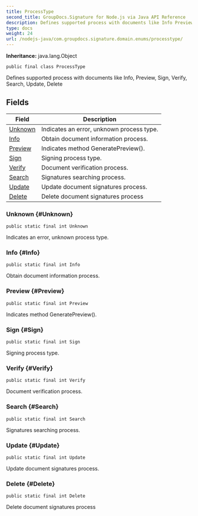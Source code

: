 ```yaml
---
title: ProcessType
second_title: GroupDocs.Signature for Node.js via Java API Reference
description: Defines supported process with documents like Info Preview Sign Verify Search Update Delete
type: docs
weight: 24
url: /nodejs-java/com.groupdocs.signature.domain.enums/processtype/
---
```

**Inheritance:**
java.lang.Object
```
public final class ProcessType
```

Defines supported process with documents like Info, Preview, Sign, Verify, Search, Update, Delete
## Fields

| Field | Description |
| --- | --- |
| [Unknown](#Unknown) | Indicates an error, unknown process type. |
| [Info](#Info) | Obtain document information process. |
| [Preview](#Preview) | Indicates method GeneratePreview(). |
| [Sign](#Sign) | Signing process type. |
| [Verify](#Verify) | Document verification process. |
| [Search](#Search) | Signatures searching process. |
| [Update](#Update) | Update document signatures process. |
| [Delete](#Delete) | Delete document signatures process |
### Unknown {#Unknown}
```
public static final int Unknown
```


Indicates an error, unknown process type.

### Info {#Info}
```
public static final int Info
```


Obtain document information process.

### Preview {#Preview}
```
public static final int Preview
```


Indicates method GeneratePreview().

### Sign {#Sign}
```
public static final int Sign
```


Signing process type.

### Verify {#Verify}
```
public static final int Verify
```


Document verification process.

### Search {#Search}
```
public static final int Search
```


Signatures searching process.

### Update {#Update}
```
public static final int Update
```


Update document signatures process.

### Delete {#Delete}
```
public static final int Delete
```


Delete document signatures process

